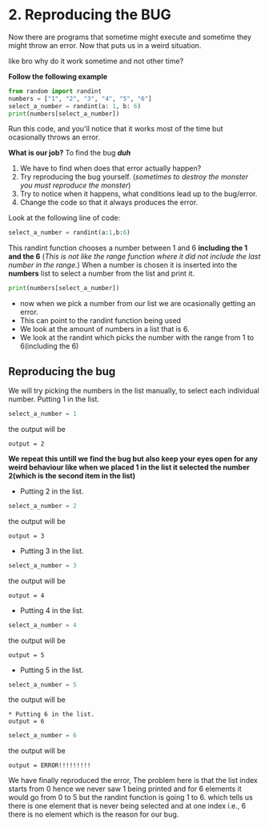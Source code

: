 # 2. Reproducing the BUG
Now there are programs that sometime might execute and sometime they might throw an error. Now that puts us in a weird situation. 

like bro why do it work sometime and not other time?

**Follow the following example**
```python
from random import randint 
numbers = ["1", "2", "3", "4", "5", "6"] 
select_a_number = randint(a: 1, b: 6) 
print(numbers[select_a_number])
```
Run this code, and you'll notice that it works most of the time but ocasionally throws an error.

**What is our job?**
To find the bug **_duh_**
1. We have to find when does that error actually happen?
2. Try reproducing the bug yourself. (_sometimes to destroy the monster you must reproduce the monster_)
3. Try to notice when it happens, what conditions lead up to the bug/error.
4. Change the code so that it always produces the error.

Look at the following line of code:
```python
select_a_number = randint(a:1,b:6)
```
This randint function chooses a number between 1 and 6 **including the 1 and the 6** (_This is not like the range function where it did not include the last number in the range._) When a number is chosen it is inserted into the **numbers** list to select a number from the list and print it.
```python
print(numbers[select_a_number])
```
* now when we pick a number from our list we are ocasionally getting an error.
* This can point to the randint function being used
* We look at the amount of numbers in a list that is 6.
* We look at the randint which picks the number with the range from 1 to 6(including the 6)
## Reproducing the bug
We will try picking the numbers in the list manually, to select each individual number.
Putting 1 in the list.
```python
select_a_number = 1
```
the output will be 
```
output = 2
```
**We repeat this untill we find the bug but also keep your eyes open for any weird behaviour like when we placed 1 in the list it selected the number 2(which is the second item in the list)**
* Putting 2 in the list.
```python
select_a_number = 2
```
the output will be 
```
output = 3
```
* Putting 3 in the list.
```python
select_a_number = 3
```
the output will be 
```
output = 4
```
* Putting 4 in the list.
```python
select_a_number = 4
```
the output will be 
```
output = 5
```
* Putting 5 in the list.
```python
select_a_number = 5
```
the output will be 
```
* Putting 6 in the list.
output = 6
```
```python
select_a_number = 6
```
the output will be 
```
output = ERROR!!!!!!!!!
```

We have finally reproduced the error, The problem here is that the list index starts from 0 hence we never saw 1 being printed and for 6 elements it would go from 0 to 5 but the randint function is going 1 to 6. which tells us there is one element that is never being selected and at one index i.e., 6 there is no element which is the reason for our bug.